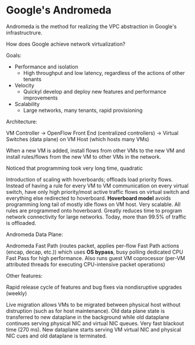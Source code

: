 # Google's Andromeda

Andromeda is the method for realizing the VPC abstraction in Google's infrastructrure.

How does Google achieve network virtualization?

Goals:

- Performance and isolation
    - High throughput and low latency, regardless of the actions of other tenants
- Velocity
    - Quickyl develop and deploy new features and performance improvements
- Scalability
    - Large networks, many tenants, rapid provisioning

Architecture:

VM Controller -> OpenFlow Front End (centralized controllers) -> Virtual Switches (data plane) on VM Host (which hosts many VMs)

When a new VM is added, install flows from other VMs to the new VM and install rules/flows from the new VM to other VMs in the network.

Noticed that programming took very long time, quadratic

Introduction of scaling with hoverboards; offloads load priority flows. Instead of having a rule for every VM to VM communication on every virtual switch, have only high priority/most active traffic flows on virtual switch and everything else redirected to hoverboard. **Hoverboard model** avoids programming long tail of mostly idle flows on VM host. Very scalable. All rules are programmed onto hoverboard. Greatly reduces time to program network connectivity for large networks. Today, more than 99.5% of traffic is offloaded.

Andromeda Data Plane:

Andromeda Fast Path (routes packet, applies per-flow Fast Path actions (encap, decap, etc.)) which uses **OS bypass**, busy polling dedicated CPU Fast Pass for high performance. Also runs guest VM coprocessor (per-VM attributed threads for executing CPU-intensive packet operations)

Other features:

Rapid release cycle of features and bug fixes via nondisruptive upgrades (weekly)

Live migration allows VMs to be migrated between physical host without distruption (such as for host maintenance). Old data plane state is transferred to new dataplane in the background while old dataplane continues serving physical NIC and virtual NIC queues. Very fast blackout time (270 ms). New dataplane starts serving VM virtual NIC and physical NIC cues and old dataplane is terminated.